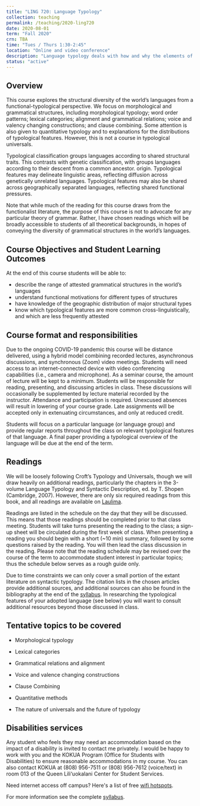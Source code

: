 ```yaml
---
title: "LING 720: Language Typology"
collection: teaching
permalink: /teaching/2020-ling720
date: 2020-08-01
term: "Fall 2020"
crn: TBA
time: "Tues / Thurs 1:30-2:45"
location: "Online and video conference"
description: "Language typology deals with how and why the elements of language interact and function. Students acquire a broad overview of the grammatical make-up of languages in general and understanding of functional-typological linguistics."
status: "active"
---
```



## Overview
This course explores the structural diversity of the world’s languages from a functional-typological perspective. We focus on morphological and grammatical structures, including morphological typology; word order patterns; lexical categories; alignment and grammatical relations; voice and valency changing constructions; and clause combining. Some attention is also given to quantitative typology and to explanations for the distributions of typological features. However, this is not a course in typological universals. 

Typological classification groups languages according to shared structural traits. This contrasts with genetic classification, with groups languages according to their  descent from a common ancestor.  origin. Typological features may delineate linguistic areas, reflecting diffusion across genetically unrelated languages. Typological features may also be shared across geographically separated languages, reflecting shared functional pressures. 

Note that while much of the reading for this course draws from the functionalist literature, the purpose of this course is not to advocate for any particular theory of grammar. Rather, I have chosen readings which will be broadly accessible to students of all theoretical backgrounds, in hopes of conveying the diversity of grammatical structures in the world’s languages.

## Course Objectives and Student Learning Outcomes

At the end of this course students will be able to:
* describe the range of attested grammatical structures in the world’s languages
* understand functional motivations for different types of structures
* have knowledge of the geographic distribution of major structural types
* know which typological features are more common cross-linguistically, and which are less frequently attested

## Course format and responsibilities

Due to the ongoing COVID-19 pandemic this course will be distance delivered, using a hybrid model combining recorded lectures, asynchronous discussions, and synchronous (Zoom)  video meetings. Students will need access to an internet-connected device with video conferencing capabilities (i.e., camera and microphone). 
As a seminar course, the amount of  lecture will be kept to a minimum. Students will be responsible for reading, presenting, and discussing articles in class. These discussions will occasionally be supplemented by lecture material recorded by the instructor. Attendance and participation is required. Unexcused absences will result in lowering of your course grade. Late assignments will be accepted only in extenuating circumstances, and only at reduced credit. 

Students will focus on a particular language (or language group) and provide regular reports throughout the class on relevant typological features of that language.  A final paper providing a typological overview of the language will be due at the end of the term. 

## Readings

We will be loosely following Croft’s Typology and Universals, though we will draw heavily on additional readings, particularly the chapters in the 3-volume Language Typology and Syntactic Description, ed. by T. Shopen (Cambridge, 2007). However, there are only six required readings from this book, and all readings are available on [Laulima](http://bit.ly/ling720laulima). 

Readings are listed in the schedule on the day that they will be discussed. This means that those readings should be completed prior to that class meeting. Students will take turns presenting the reading to the class; a sign-up sheet will be circulated during the first week of class. When presenting a reading you should begin with a short (~10 min) summary, followed by some questions raised by the reading. You will then lead the class discussion in the reading.  Please note that the reading schedule may be revised over the course of the term to accommodate student interest in particular topics; thus the schedule below serves as a rough guide only. 

Due to time constraints we can only cover a small portion of the extant literature on syntactic typology. The citation lists in the chosen articles provide additional sources, and additional sources can also be found in the bibliography at the end of the [syllabus](https://docs.google.com/document/d/1JepYiykBKcDp8uhM15UjvbhQMVJRV7BXJG1LeBa2YFg/edit?usp=sharing). In researching the typological features of your adopted language (see below) you will want to consult additional resources beyond those discussed in class.



## Tentative topics to be covered


* Morphological typology

* Lexical categories

* Grammatical relations and alignment


* Voice and valence changing constructions

* Clause Combining

* Quantitative methods

* The nature of universals and the future of typology


## Disabilities services
Any student who feels they may need an accommodation based on the impact of a disability is invited to contact me privately. I would be happy to work with you and the KOKUA Program (Office for Students with Disabilities) to ensure reasonable accommodations in my course. You can also contact KOKUA at (808) 956-7511 or (808) 956-7612 (voice/text) in room 013 of the Queen Lili‘uokalani Center for Student Services.

Need internet access off campus? Here's a list of free [wifi hotspots](https://www.wifimap.io/2988-honolulu-free-wifi/map).

For more information see the complete [syllabus](https://docs.google.com/document/d/1JepYiykBKcDp8uhM15UjvbhQMVJRV7BXJG1LeBa2YFg/edit?usp=sharing).


